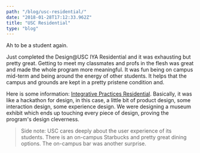 ```yaml
---
path: "/blog/usc-residential/"
date: "2018-01-28T17:12:33.962Z"
title: "USC Residential"
type: "blog"
---
```


Ah to be a student again.

Just completed the Design@USC IYA Residential and it was exhausting but pretty great. Getting to meet my classmates and profs in the flesh was great and made the whole program more meaningful. It was fun being on campus mid-term and being around the energy of other students. It helps that the campus and grounds are kept in a pretty pristene condition and.

Here is some information: [Integrative Practices Residential](https://design.usc.edu/academics/course-sequence/integrative-practices-residential/). Basically, it was like a hackathon for design, in this case, a little bit of product design, some interaction design, some experience design. We were designing a museum exhibit which ends up touching every piece of design, proving the program's design cleverness. 

>Side note: USC cares deeply about the user experience of its students. There is  an on-campus Starbucks and pretty great dining options. The on-campus bar was another surprise.